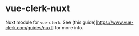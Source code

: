# vue-clerk-nuxt

Nuxt module for `vue-clerk`. See (this guide)[https://www.vue-clerk.com/guides/nuxt] for more info.

